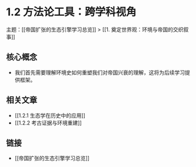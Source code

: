 # 1.2 方法论工具：跨学科视角

主题：[[帝国扩张的生态引擎学习总览]] > [[1. 奠定世界观：环境与帝国的交织叙事]]

## 核心概念

- 我们首先需要理解环境史如何重塑我们对帝国兴衰的理解，这将为后续学习提供框架。

## 相关文章

- [[1.2.1 生态学在历史中的应用]]
- [[1.2.2 考古证据与环境重建]]

## 链接

- [[帝国扩张的生态引擎学习总览]]
